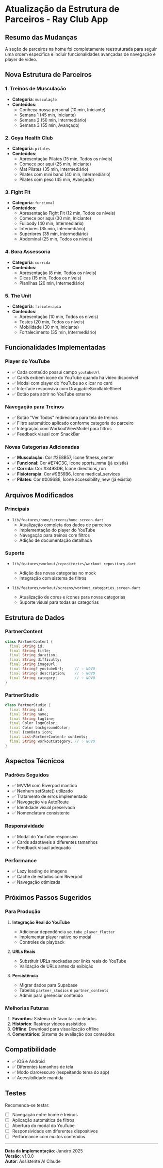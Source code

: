 # Atualização da Estrutura de Parceiros - Ray Club App

## Resumo das Mudanças

A seção de parceiros na home foi completamente reestruturada para seguir uma ordem específica e incluir funcionalidades avançadas de navegação e player de vídeo.

## Nova Estrutura de Parceiros

### 1. Treinos de Musculação
- **Categoria**: `musculação`
- **Conteúdos**:
  - Conheça nossa personal (10 min, Iniciante)
  - Semana 1 (45 min, Iniciante)
  - Semana 2 (50 min, Intermediário)
  - Semana 3 (55 min, Avançado)

### 2. Goya Health Club
- **Categoria**: `pilates`
- **Conteúdos**:
  - Apresentação Pilates (15 min, Todos os níveis)
  - Comece por aqui (25 min, Iniciante)
  - Mat Pilates (35 min, Intermediário)
  - Pilates com mini band (40 min, Intermediário)
  - Pilates com peso (45 min, Avançado)

### 3. Fight Fit
- **Categoria**: `funcional`
- **Conteúdos**:
  - Apresentação Fight Fit (12 min, Todos os níveis)
  - Comece por aqui (30 min, Iniciante)
  - Fullbody (40 min, Intermediário)
  - Inferiores (35 min, Intermediário)
  - Superiores (35 min, Intermediário)
  - Abdominal (25 min, Todos os níveis)

### 4. Bora Assessoria
- **Categoria**: `corrida`
- **Conteúdos**:
  - Apresentação (8 min, Todos os níveis)
  - Dicas (15 min, Todos os níveis)
  - Planilhas (20 min, Intermediário)

### 5. The Unit
- **Categoria**: `fisioterapia`
- **Conteúdos**:
  - Apresentação (10 min, Todos os níveis)
  - Testes (20 min, Todos os níveis)
  - Mobilidade (30 min, Iniciante)
  - Fortalecimento (35 min, Intermediário)

## Funcionalidades Implementadas

### Player do YouTube
- ✅ Cada conteúdo possui campo `youtubeUrl`
- ✅ Cards exibem ícone do YouTube quando há vídeo disponível
- ✅ Modal com player do YouTube ao clicar no card
- ✅ Interface responsiva com DraggableScrollableSheet
- ✅ Botão para abrir no YouTube externo

### Navegação para Treinos
- ✅ Botão "Ver Todos" redireciona para tela de treinos
- ✅ Filtro automático aplicado conforme categoria do parceiro
- ✅ Integração com WorkoutViewModel para filtros
- ✅ Feedback visual com SnackBar

### Novas Categorias Adicionadas
- ✅ **Musculação**: Cor #2E8B57, Ícone fitness_center
- ✅ **Funcional**: Cor #E74C3C, Ícone sports_mma (já existia)
- ✅ **Corrida**: Cor #3498DB, Ícone directions_run
- ✅ **Fisioterapia**: Cor #9B59B6, Ícone medical_services
- ✅ **Pilates**: Cor #009688, Ícone accessibility_new (já existia)

## Arquivos Modificados

### Principais
- `lib/features/home/screens/home_screen.dart`
  - Atualização completa dos dados de parceiros
  - Implementação do player do YouTube
  - Navegação para treinos com filtros
  - Adição de documentação detalhada

### Suporte
- `lib/features/workout/repositories/workout_repository.dart`
  - Adição das novas categorias no mock
  - Integração com sistema de filtros

- `lib/features/workout/screens/workout_categories_screen.dart`
  - Atualização de cores e ícones para novas categorias
  - Suporte visual para todas as categorias

## Estrutura de Dados

### PartnerContent
```dart
class PartnerContent {
  final String id;
  final String title;
  final String duration;
  final String difficulty;
  final String imageUrl;
  final String? youtubeUrl;     // ✨ NOVO
  final String? description;    // ✨ NOVO  
  final String category;        // ✨ NOVO
}
```

### PartnerStudio
```dart
class PartnerStudio {
  final String id;
  final String name;
  final String tagline;
  final Color logoColor;
  final Color backgroundColor;
  final IconData icon;
  final List<PartnerContent> contents;
  final String workoutCategory; // ✨ NOVO
}
```

## Aspectos Técnicos

### Padrões Seguidos
- ✅ MVVM com Riverpod mantido
- ✅ Nenhum setState() utilizado
- ✅ Tratamento de erros implementado
- ✅ Navegação via AutoRoute
- ✅ Identidade visual preservada
- ✅ Nomenclatura consistente

### Responsividade
- ✅ Modal do YouTube responsivo
- ✅ Cards adaptáveis a diferentes tamanhos
- ✅ Feedback visual adequado

### Performance
- ✅ Lazy loading de imagens
- ✅ Cache de estados com Riverpod
- ✅ Navegação otimizada

## Próximos Passos Sugeridos

### Para Produção
1. **Integração Real do YouTube**
   - Adicionar dependência `youtube_player_flutter`
   - Implementar player nativo no modal
   - Controles de playback

2. **URLs Reais**
   - Substituir URLs mockadas por links reais do YouTube
   - Validação de URLs antes da exibição

3. **Persistência**
   - Migrar dados para Supabase
   - Tabelas `partner_studios` e `partner_contents`
   - Admin para gerenciar conteúdo

### Melhorias Futuras
1. **Favoritos**: Sistema de favoritar conteúdos
2. **Histórico**: Rastrear vídeos assistidos
3. **Offline**: Download para visualização offline
4. **Comentários**: Sistema de avaliação dos conteúdos

## Compatibilidade

- ✅ iOS e Android
- ✅ Diferentes tamanhos de tela
- ✅ Modo claro/escuro (respeitando tema do app)
- ✅ Acessibilidade mantida

## Testes

Recomenda-se testar:
- [ ] Navegação entre home e treinos
- [ ] Aplicação automática de filtros
- [ ] Abertura do modal do YouTube
- [ ] Responsividade em diferentes dispositivos
- [ ] Performance com muitos conteúdos

---

**Data da Implementação**: Janeiro 2025  
**Versão**: v1.0.0  
**Autor**: Assistente AI Claude 